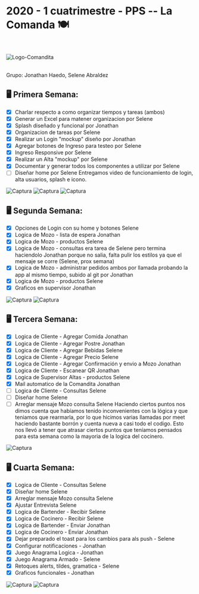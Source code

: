 <h1>2020 - 1 cuatrimestre - PPS -- La Comanda 🍽 </h1>
<br>

![Logo-Comandita](https://user-images.githubusercontent.com/40859246/83945065-5cd0fd80-a7de-11ea-9c8d-54604b4aa5e7.jpg)

<br>
Grupo: Jonathan Haedo, Selene Abraldez

<b>🖥 Primera Semana: </b> <br>
------
- [x] Charlar respecto a como organizar tiempos y tareas (ambos)
- [x] Generar un Excel para matener organizacion por Selene 
- [x] Splash diseñado y funcional por Jonathan
- [x] Organizacion de tareas por Selene
- [x] Realizar un Login "mockup" diseño por Jonathan
- [x] Agregar botones de Ingreso para testeo por Selene
- [x] Ingreso Responsive por Selene
- [x] Realizar un Alta "mockup" por Selene
- [x] Documentar y generar todos los componentes a utilizar por Selene
- [ ] Diseñar home por Selene
Entregamos video de funcionamiento de login, alta usuarios, splash e icono. 

![Captura](https://user-images.githubusercontent.com/40859246/83945070-665a6580-a7de-11ea-9ef8-0ced3e4cc09d.JPG)
![Captura](https://user-images.githubusercontent.com/40859246/85925092-95f40f00-b86c-11ea-9925-9c39eedac0f0.png)
![Captura](https://user-images.githubusercontent.com/40859246/85925090-9391b500-b86c-11ea-86b1-a2bf512b3d1e.png)


<b>🖥 Segunda Semana: </b> <br>
------
- [x] Opciones de Login con su home y botones Selene
- [x] Logica de Mozo - lista de espera Jonathan
- [x] Logica de Mozo - productos Selene
- [x] Logica de Mozo - consultas era tarea de Selene pero termina haciendolo Jonathan porque no salia, falta pulir los estilos ya que el mensaje se corre (Selene, prox semana)
- [x] Logica de Mozo - administrar pedidos ambos por llamada probando la app al mismo tiempo, subido al git por Jonathan
- [x] Logica de Mozo - productos Selene
- [x] Graficos en supervisor Jonathan

![Captura](https://user-images.githubusercontent.com/40859246/85925078-88d72000-b86c-11ea-9f6c-688414e5f7ee.png)
![Captura](https://user-images.githubusercontent.com/40859246/85925057-78bf4080-b86c-11ea-8be0-5ecaa034343b.png)


<b>🖥 Tercera Semana: </b> <br>
------
- [x] Logica de Cliente - Agregar Comida Jonathan
- [x] Logica de Cliente - Agregar Postre Jonathan
- [x] Logica de Cliente - Agregar Bebidas Selene
- [x] Logica de Cliente - Agregar Precio Selene
- [x] Logica de Cliente - Agregar Confirmación y envio a Mozo Jonathan
- [x] Logica de Cliente - Escanear QR Jonathan
- [x] Logica de Supervisor Altas - productos Selene
- [x] Mail automatico de la Comandita Jonathan
- [ ] Logica de Cliente - Consultas Selene
- [ ] Diseñar home Selene
- [ ] Arreglar mensaje Mozo consulta Selene
Haciendo ciertos puntos nos dimos cuenta que habíamos tenido inconvenientes con la lógica y que teniamos que rearmarla, por lo que hicimos varias llamadas por meet haciendo bastante borrón y cuenta nueva a casi todo el codigo. Esto nos llevó a tener que atrasar ciertos puntos que teníamos pensados para esta semana como la mayoria de la logica del cocinero.

![Captura](https://user-images.githubusercontent.com/40859246/85925068-81b01200-b86c-11ea-889d-3694aa86cc34.png)


<b>🖥 Cuarta Semana: </b> <br>
------
- [x] Logica de Cliente - Consultas Selene
- [x] Diseñar home Selene
- [x] Arreglar mensaje Mozo consulta Selene
- [x] Ajustar Entrevista Selene
- [x] Logica de Bartender - Recibir Selene
- [x] Logica de Cocinero - Recibir Selene
- [x] Logica de Bartender -  Enviar Jonathan
- [x] Logica de Cocinero -  Enviar Jonathan
- [x] Dejar preparado el toast para los cambios para als push - Selene
- [x] Configurar notificaciones - Jonathan
- [x] Juego Anagrama Logica - Jonathan
- [x] Juego Anagrama Armado - Selene
- [x] Retoques alerts, tildes, gramatica - Selene
- [x] Graficos funcionales - Jonathan

![Captura](https://user-images.githubusercontent.com/40859246/85925086-8d033d80-b86c-11ea-8202-79effc9d2d4f.png)
![Captura](https://user-images.githubusercontent.com/40859246/86511567-dd305180-bdd0-11ea-8834-cf0f209a2b34.png)




